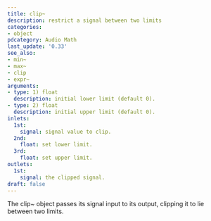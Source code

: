 ```yaml
---
title: clip~
description: restrict a signal between two limits
categories:
- object
pdcategory: Audio Math
last_update: '0.33'
see_also:
- min~
- max~
- clip
- expr~
arguments:
- type: 1) float
  description: initial lower limit (default 0).
- type: 2) float
  description: initial upper limit (default 0).
inlets:
  1st:
    signal: signal value to clip.
  2nd:
    float: set lower limit.
  3rd:
    float: set upper limit.
outlets:
  1st:
    signal: the clipped signal.
draft: false
---
```

The clip~ object passes its signal input to its output, clipping it to lie between two limits.

